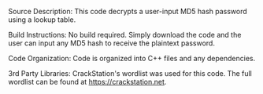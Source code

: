 Source Description:
This code decrypts a user-input MD5 hash password using a lookup table.  

Build Instructions:
No build required. Simply download the code and the user can input any MD5 hash to receive the plaintext password.

Code Organization:
Code is organized into C++ files and any dependencies. 

3rd Party Libraries:
CrackStation's wordlist was used for this code. The full wordlist can be found at https://crackstation.net. 
